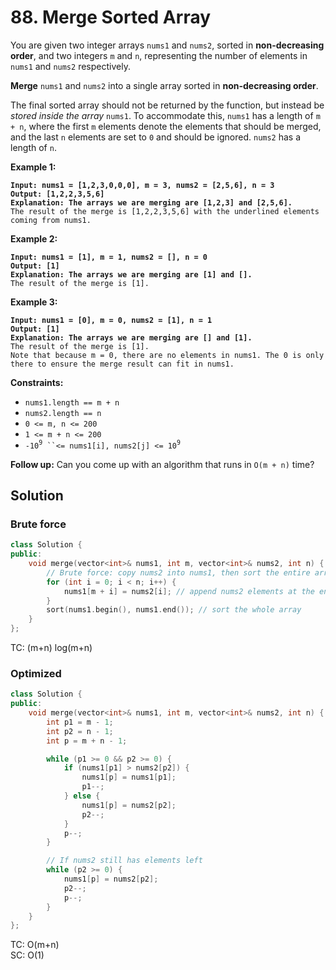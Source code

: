 # 88. Merge Sorted Array

You are given two integer arrays `nums1` and `nums2`, sorted in **non-decreasing order**, and two integers `m` and `n`, representing the number of elements in `nums1` and `nums2` respectively.

**Merge** `nums1` and `nums2` into a single array sorted in **non-decreasing order**.

The final sorted array should not be returned by the function, but instead be _stored inside the array_ `nums1`. To accommodate this, `nums1` has a length of `m + n`, where the first `m` elements denote the elements that should be merged, and the last `n` elements are set to `0` and should be ignored. `nums2` has a length of `n`.

&#x20;

**Example 1:**

<pre><code><strong>Input: nums1 = [1,2,3,0,0,0], m = 3, nums2 = [2,5,6], n = 3
</strong><strong>Output: [1,2,2,3,5,6]
</strong><strong>Explanation: The arrays we are merging are [1,2,3] and [2,5,6].
</strong>The result of the merge is [1,2,2,3,5,6] with the underlined elements coming from nums1.
</code></pre>

**Example 2:**

<pre><code><strong>Input: nums1 = [1], m = 1, nums2 = [], n = 0
</strong><strong>Output: [1]
</strong><strong>Explanation: The arrays we are merging are [1] and [].
</strong>The result of the merge is [1].
</code></pre>

**Example 3:**

<pre><code><strong>Input: nums1 = [0], m = 0, nums2 = [1], n = 1
</strong><strong>Output: [1]
</strong><strong>Explanation: The arrays we are merging are [] and [1].
</strong>The result of the merge is [1].
Note that because m = 0, there are no elements in nums1. The 0 is only there to ensure the merge result can fit in nums1.
</code></pre>

&#x20;

**Constraints:**

* `nums1.length == m + n`
* `nums2.length == n`
* `0 <= m, n <= 200`
* `1 <= m + n <= 200`
* `-10`<sup>`9`</sup>` ``<= nums1[i], nums2[j] <= 10`<sup>`9`</sup>

&#x20;

**Follow up:** Can you come up with an algorithm that runs in `O(m + n)` time?





## Solution

### Brute force

```cpp
class Solution {
public:
    void merge(vector<int>& nums1, int m, vector<int>& nums2, int n) {
        // Brute force: copy nums2 into nums1, then sort the entire array
        for (int i = 0; i < n; i++) {
            nums1[m + i] = nums2[i]; // append nums2 elements at the end of nums1
        }
        sort(nums1.begin(), nums1.end()); // sort the whole array
    }
};
```

TC: (m+n) log(m+n)



### Optimized

```cpp
class Solution {
public:
    void merge(vector<int>& nums1, int m, vector<int>& nums2, int n) {
        int p1 = m - 1;
        int p2 = n - 1;
        int p = m + n - 1;

        while (p1 >= 0 && p2 >= 0) {
            if (nums1[p1] > nums2[p2]) {
                nums1[p] = nums1[p1];
                p1--;
            } else {
                nums1[p] = nums2[p2];
                p2--;
            }
            p--;
        }

        // If nums2 still has elements left
        while (p2 >= 0) {
            nums1[p] = nums2[p2];
            p2--;
            p--;
        }
    }
};

```

TC: O(m+n)\
SC: O(1)
